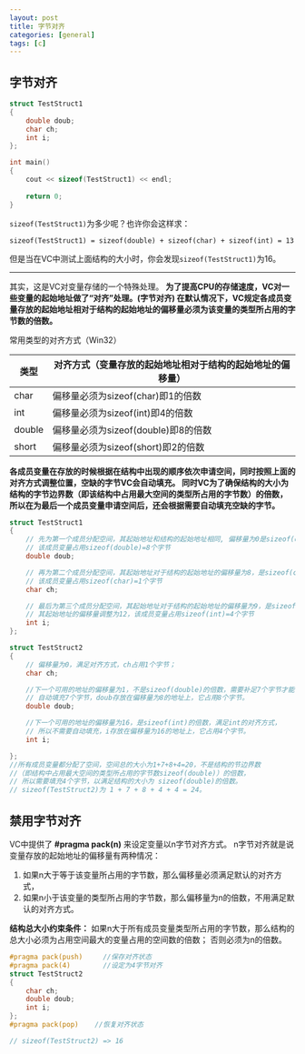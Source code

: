 ```yaml
---
layout: post
title: 字节对齐
categories: [general]
tags: [c]
---
```


## 字节对齐 ##

```C++
struct TestStruct1
{ 
    double doub; 
    char ch; 
    int i; 
};

int main()
{
    cout << sizeof(TestStruct1) << endl;
 
    return 0;
}
```

`sizeof(TestStruct1)`为多少呢？也许你会这样求： 

    sizeof(TestStruct1) = sizeof(double) + sizeof(char) + sizeof(int) = 13

但是当在VC中测试上面结构的大小时，你会发现`sizeof(TestStruct1)`为16。

----------

其实，这是VC对变量存储的一个特殊处理。
**为了提高CPU的存储速度，VC对一些变量的起始地址做了“对齐”处理。(字节对齐)
在默认情况下，VC规定各成员变量存放的起始地址相对于结构的起始地址的偏移量必须为该变量的类型所占用的字节数的倍数。**

常用类型的对齐方式（Win32） 

	
类型		| 对齐方式（变量存放的起始地址相对于结构的起始地址的偏移量）
---  	| --- 	 
char    | 偏移量必须为sizeof(char)即1的倍数
int	    | 偏移量必须为sizeof(int)即4的倍数
double	| 偏移量必须为sizeof(double)即8的倍数
short	| 偏移量必须为sizeof(short)即2的倍数

**各成员变量在存放的时候根据在结构中出现的顺序依次申请空间，同时按照上面的对齐方式调整位置，空缺的字节VC会自动填充。
同时VC为了确保结构的大小为结构的字节边界数（即该结构中占用最大空间的类型所占用的字节数）的倍数，
所以在为最后一个成员变量申请空间后，还会根据需要自动填充空缺的字节。**

```C++
struct TestStruct1
{
    // 先为第一个成员分配空间，其起始地址和结构的起始地址相同, 偏移量为0是sizeof(double)的倍数, 
    // 该成员变量占用sizeof(double)=8个字节
    double doub; 

    // 再为第二个成员分配空间，其起始地址对于结构的起始地址的偏移量为8，是sizeof(char)的倍数，
    // 该成员变量占用sizeof(char)=1个字节
    char ch;    

    // 最后为第三个成员分配空间，其起始地址对于结构的起始地址的偏移量为9，是sizeof(int)的倍数，
    // 其起始地址的偏移量调整为12，该成员变量占用sizeof(int)=4个字节
    int i;          
};

struct TestStruct2
{
    // 偏移量为0，满足对齐方式，ch占用1个字节；
    char ch;       

    //下一个可用的地址的偏移量为1，不是sizeof(double)的倍数，需要补足7个字节才能使偏移量变为8，
    // 自动填充7个字节，doub存放在偏移量为8的地址上，它占用8个字节。   
    double doub;    

    //下一个可用的地址的偏移量为16，是sizeof(int)的倍数，满足int的对齐方式，
    // 所以不需要自动填充，i存放在偏移量为16的地址上，它占用4个字节。
    int i;          

};
//所有成员变量都分配了空间，空间总的大小为1+7+8+4=20，不是结构的节边界数
//（即结构中占用最大空间的类型所占用的字节数sizeof(double)）的倍数，
// 所以需要填充4个字节，以满足结构的大小为 sizeof(double)的倍数。
// sizeof(TestStruct2)为 1 + 7 + 8 + 4 + 4 = 24。
```

## 禁用字节对齐 ##
VC中提供了 **#pragma pack(n)** 来设定变量以n字节对齐方式。
n字节对齐就是说变量存放的起始地址的偏移量有两种情况：

1. 如果n大于等于该变量所占用的字节数，那么偏移量必须满足默认的对齐方式，
1. 如果n小于该变量的类型所占用的字节数，那么偏移量为n的倍数，不用满足默认的对齐方式。

**结构总大小约束条件：**
如果n大于所有成员变量类型所占用的字节数，那么结构的总大小必须为占用空间最大的变量占用的空间数的倍数；
否则必须为n的倍数。

```C++
#pragma pack(push)     //保存对齐状态 
#pragma pack(4)        //设定为4字节对齐 
struct TestStruct2 
{ 
    char ch; 
    double doub; 
    int i; 
}; 
#pragma pack(pop)    //恢复对齐状态

// sizeof(TestStruct2) => 16
```
